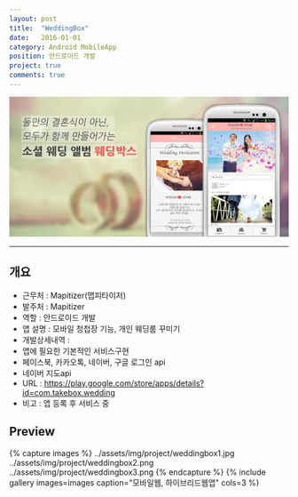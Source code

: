 ```yaml
---
layout: post
title:  "WeddingBox"
date:   2016-01-01
category: Android MobileApp
position: 안드로이드 개발
project: true
comments: true
---
```


![Homepage Img](../assets/img/project/weddingbox0.png)

---

## 개요

* 근무처 : Mapitizer(맵피타이저)
* 발주처 : Mapitizer
* 역할 : 안드로이드 개발
* 앱 설명 : 모바일 청첩장 기능, 개인 웨딩룸 꾸미기
* 개발상세내역 :
* 앱에 필요한 기본적인 서비스구현
* 페이스북, 카카오톡, 네이버, 구글 로그인 api
* 네이버 지도api
* URL : https://play.google.com/store/apps/details?id=com.takebox.wedding
* 비고 : 앱 등록 후 서비스 중

## Preview

{% capture images %}
../assets/img/project/weddingbox1.jpg
../assets/img/project/weddingbox2.png
../assets/img/project/weddingbox3.png
{% endcapture %}
{% include gallery images=images caption="모바일웹, 하이브리드웹앱" cols=3 %}
